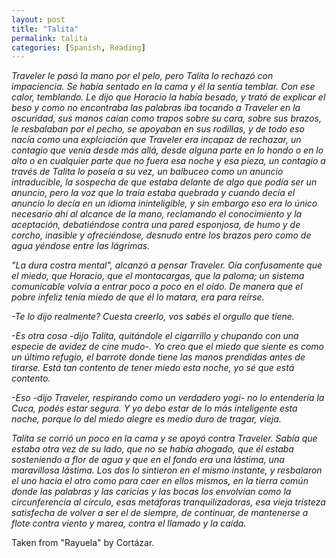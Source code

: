 ```yaml
---
layout: post
title: "Talita"
permalink: talita
categories: [Spanish, Reading]
---
```


*Traveler le pasó la mano por el pelo, pero Talita lo rechazó con
impaciencia. Se había sentado en la cama y él la sentía temblar. Con ese
calor, temblando. Le dijo que Horacio la había besado, y trató de
explicar el beso y como no encontraba las palabras iba tocando a
Traveler en la oscuridad, sus manos caían como trapos sobre su cara,
sobre sus brazos, le resbalaban por el pecho, se apoyaban en sus
rodillas, y de todo eso nacía como una explciación que Traveler era
incapaz de rechazar, un contagio que venía desde más allá, desde alguna
parte en lo hondo o en lo alto o en cualquier parte que no fuera esa
noche y esa pieza, un contagio a través de Talita lo poseía a su vez, un
balbuceo como un anuncio intraducible, la sospecha de que estaba delante
de algo que podía ser un anuncio, pero la voz que lo traía estaba
quebrada y cuando decía el anuncio lo decía en un idioma ininteligible,
y sin embargo eso era lo único necesario ahí al alcance de la mano,
reclamando el conocimiento y la aceptación, debatiéndose contra una
pared esponjosa, de humo y de corcho, inasible y ofreciéndose, desnudo
entre los brazos pero como de agua yéndose entre las lágrimas.*

*"La dura costra mental", alcanzó a pensar Traveler. Oía confusamente que
el miedo, que Horacio, que el montacargas, que la paloma; un sistema
comunicable volvía a entrar poco a poco en el oído. De manera que el
pobre infeliz tenía miedo de que él lo matara, era para reírse.*

*-Te lo dijo realmente? Cuesta creerlo, vos sabés el orgullo que tiene.*

*-Es otra cosa -dijo Talita, quitándole el cigarrillo y chupando con una
especie de avidez de cine mudo-. Yo creo que el miedo que siente es como
un último refugio, el barrote donde tiene las manos prendidas antes de
tirarse. Está tan contento de tener miedo esta noche, yo sé que
está contento.*

*-Eso -dijo Traveler, respirando como un verdadero yogi- no lo entendería
la Cuca, podés estar segura. Y yo debo estar de lo más inteligente esta
noche, porque lo del miedo alegre es medio duro de tragar, vieja.*

*Talita se corrió un poco en la cama y se apoyó contra Traveler. Sabía
que estaba otra vez de su lado, que no se había ahogado, que él estaba
sosteniendo a flor de agua y que en el fondo era una lástima, una
maravillosa lástima. Los dos lo sintieron en el mismo instante, y
resbalaron el uno hacia el otro como para caer en ellos mismos, en la
tierra común donde las palabras y las caricias y las bocas los envolvían
como la circunferencia al círculo, esas metáforas tranquilizadoras, esa
vieja tristeza satisfecha de volver a ser el de siempre, de continuar,
de mantenerse a flote contra viento y marea, contra el llamado y la
caída.*

Taken from "Rayuela" by Cortázar.





